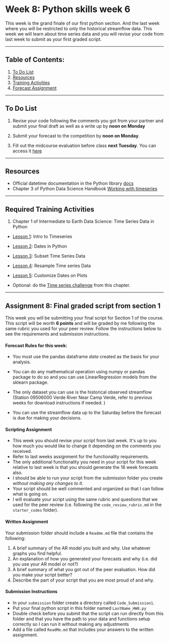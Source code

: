 # Week 8: Python skills week 6
This week is the grand finale of our first python section. And the last week where you will be restricted to only the historical streamflow data.  This week we will learn about time series data and you will revise your code from last week to submit as your first graded script.
____
## Table of Contents:
1. [ To Do List](#todo)
1. [ Resources](#resources)
1. [ Training Activities](#training)
1. [ Forecast Assignment](#assignment)

___
<a name="todo"></a>
## To Do List
1. Revise your code following the comments you got from your partner and submit your final draft as well as a write up by **noon on Monday**  

2. Submit your forecast to the competition by **noon on Monday**.

3. Fill out the midcourse evaluation before class **next Tuesday**. You can access it [here](https://forms.gle/p33ioc9RE3oiF3yZ8)

___
<a name="resources"></a>
## Resources
- Official datetime documentation in the Python library [docs](https://docs.python.org/3/library/datetime.html)
- Chapter 3 of Python Data Science Handbook [Working with timeseries](https://jakevdp.github.io/PythonDataScienceHandbook/03.11-working-with-time-series.html)

___
<a name="training"></a>
## Required Training Activities
1. Chapter 1 of Intermediate to Earth Data Science: Time Series Data in Python
  - [Lesson 1](https://www.earthdatascience.org/courses/use-data-open-source-python/use-time-series-data-in-python/introduction-to-time-series-in-pandas-python/): Intro to Timeseries
  - [Lesson 2](https://www.earthdatascience.org/courses/use-data-open-source-python/use-time-series-data-in-python/date-time-types-in-pandas-python/): Dates in Python
  - [Lesson 3](https://www.earthdatascience.org/courses/use-data-open-source-python/use-time-series-data-in-python/date-time-types-in-pandas-python/subset-time-series-data-python/): Subset Time Series Data
  - [Lesson  4](https://www.earthdatascience.org/courses/use-data-open-source-python/use-time-series-data-in-python/date-time-types-in-pandas-python/resample-time-series-data-pandas-python/): Resample Time series Data
  - [Lesson 5](https://www.earthdatascience.org/courses/use-data-open-source-python/use-time-series-data-in-python/date-time-types-in-pandas-python/customize-dates-matplotlib-plots-python/): Customize Dates on Plots

- Optional: do the [Time series challenge](https://www.earthdatascience.org/courses/use-data-open-source-python/use-time-series-data-in-python/date-time-types-in-pandas-python/time-series-exercise/) from this chapter.

___
<a name="assignment"></a>
## Assignment 8: Final graded script from section 1
This week you will be submitting your final script for Section 1 of the course. This script will be worth **6 points** and will be graded by me following the same rubric you used for your peer review. Follow the instructions below to see the requirements and submission instructions.

#### Forecast Rules for this week:
- You must use the pandas dataframe *data* created as the basis for your analysis.

- You can do any mathematical operation using numpy or pandas package to do so and you can use LinearRegression models from the sklearn package.  

- The only dataset you can use is the historical observed streamflow (Station 09506000 Verde River Near Camp Verde, refer to previous weeks for download instructions if needed. )

- You can use the streamflow data up to the Saturday before the forecast is due for making your decisions.


#### Scripting Assignment
- This week you should revise your script from last week. It's up to you how much you would like to change it depending on the comments you received.
- Refer to last weeks assignment for the functionality requirements.
- The only additional functionality you need in your script for this week relative to last week is that you should generate the 16 week forecasts also.  
- I should be able to run your script from the submission folder you create *without making any changes to it.*
- Your script should be well commented and organized so that I can follow what is going on.
- I will evaluate your script using the same rubric and questions that we used for the peer review (i.e. following the `code_review_rubric.md` in the `starter_codes` folder).

#### Written Assignment
Your submission folder should include a `Readme.md` file that contains the following:
1. A brief summary of the AR model you built and why. Use whatever graphs you find helpful.
2. An explanation of how you generated your forecasts and why (i.e. did you  use  your AR model or not?)
3. A brief summary of what you got out of the peer evaluation. How did you make your script better?
4. Describe the part of your script that you are most proud of and why.

#### Submission Instructions
- In your `submission` folder create a directory called `Code_Submission1`.
- Put your final python script in this folder named `LastName_HW8.py`
- Double check before you submit that the script can run directly from this folder and that you have the path to your data and functions setup correctly so I can run it without making any adjustments
- Add a file called `ReadMe.md` that includes your answers to the written assignment.
